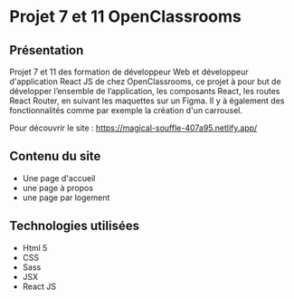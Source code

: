 # Projet 7 et 11 OpenClassrooms

## Présentation

Projet 7 et 11 des formation de développeur Web et développeur d'application React JS de chez OpenClassrooms, ce projet à pour but de développer l’ensemble de l’application, les composants React, les routes React Router, en suivant les maquettes sur un Figma. Il y à également des fonctionnalités comme par exemple la création d'un carrousel.
  
Pour découvrir le site : https://magical-souffle-407a95.netlify.app/
 

## Contenu du site 
- Une page d'accueil
- une page à propos
- une page par logement

## Technologies utilisées

- Html 5 
- CSS  
- Sass  
- JSX
- React JS


